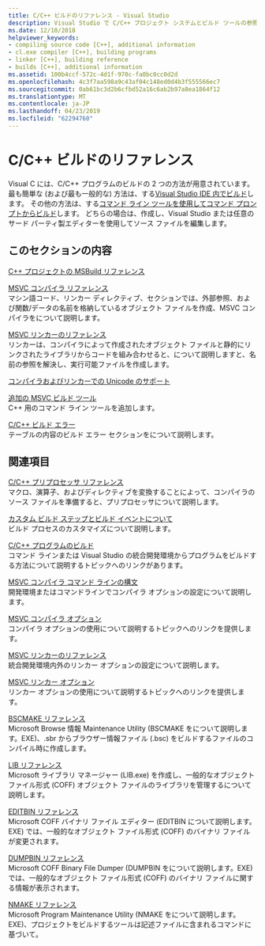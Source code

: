 ```yaml
---
title: C/C++ ビルドのリファレンス - Visual Studio
description: Visual Studio で C/C++ プロジェクト システムとビルド ツールの参照コンテンツです。
ms.date: 12/10/2018
helpviewer_keywords:
- compiling source code [C++], additional information
- cl.exe compiler [C++], building programs
- linker [C++], building reference
- builds [C++], additional information
ms.assetid: 100b4ccf-572c-4d1f-970c-fa0bc0cc0d2d
ms.openlocfilehash: 4c3f7aa598a9c43af04c148ed0d4b3f555566ec7
ms.sourcegitcommit: 0ab61bc3d2b6cfbd52a16c6ab2b97a8ea1864f12
ms.translationtype: MT
ms.contentlocale: ja-JP
ms.lasthandoff: 04/23/2019
ms.locfileid: "62294760"
---
```

# <a name="cc-building-reference"></a>C/C++ ビルドのリファレンス

Visual C には、C/C++ プログラムのビルドの 2 つの方法が用意されています。 最も簡単な (および最も一般的な) 方法は、する[Visual Studio IDE 内でビルド](../creating-and-managing-visual-cpp-projects.md)します。 その他の方法は、する[コマンド ライン ツールを使用してコマンド プロンプトからビルド](../building-on-the-command-line.md)します。 どちらの場合は、作成し、Visual Studio または任意のサード パーティ製エディターを使用してソース ファイルを編集します。

## <a name="in-this-section"></a>このセクションの内容

[C++ プロジェクトの MSBuild リファレンス](msbuild-visual-cpp-overview.md)

[MSVC コンパイラ リファレンス](compiling-a-c-cpp-program.md)<br/>
マシン語コード、リンカー ディレクティブ、セクションでは、外部参照、および関数/データの名前を格納しているオブジェクト ファイルを作成、MSVC コンパイラをについて説明します。

[MSVC リンカーのリファレンス](linking.md)<br/>
リンカーは、コンパイラによって作成されたオブジェクト ファイルと静的にリンクされたライブラリからコードを組み合わせると、について説明しますと、名前の参照を解決し、実行可能ファイルを作成します。

[コンパイラおよびリンカーでの Unicode のサポート](unicode-support-in-the-compiler-and-linker.md)

[追加の MSVC ビルド ツール](c-cpp-build-tools.md)<br/>
C++ 用のコマンド ライン ツールを追加します。

[C/C++ ビルド エラー](../../error-messages/compiler-errors-1/c-cpp-build-errors.md)<br/>
テーブルの内容のビルド エラー セクションをについて説明します。

## <a name="related-sections"></a>関連項目

[C/C++ プリプロセッサ リファレンス](../../preprocessor/c-cpp-preprocessor-reference.md)<br/>
マクロ、演算子、およびディレクティブを変換することによって、コンパイラのソース ファイルを準備すると、プリプロセッサについて説明します。

[カスタム ビルド ステップとビルド イベントについて](../understanding-custom-build-steps-and-build-events.md)<br/>
ビルド プロセスのカスタマイズについて説明します。

[C/C++ プログラムのビルド](../projects-and-build-systems-cpp.md)<br/>
コマンド ラインまたは Visual Studio の統合開発環境からプログラムをビルドする方法について説明するトピックへのリンクがあります。

[MSVC コンパイラ コマンド ラインの構文](compiler-command-line-syntax.md)<br/>
開発環境またはコマンドラインでコンパイラ オプションの設定について説明します。

[MSVC コンパイラ オプション](compiler-options.md)<br/>
コンパイラ オプションの使用について説明するトピックへのリンクを提供します。

[MSVC リンカーのリファレンス](linking.md)<br/>
統合開発環境内外のリンカー オプションの設定について説明します。

[MSVC リンカー オプション](linker-options.md)<br/>
リンカー オプションの使用について説明するトピックへのリンクを提供します。

[BSCMAKE リファレンス](bscmake-reference.md)<br/>
Microsoft Browse 情報 Maintenance Utility (BSCMAKE をについて説明します。EXE)、.sbr からブラウザー情報ファイル (.bsc) をビルドするファイルのコンパイル時に作成します。

[LIB リファレンス](lib-reference.md)<br/>
Microsoft ライブラリ マネージャー (LIB.exe) を作成し、一般的なオブジェクト ファイル形式 (COFF) オブジェクト ファイルのライブラリを管理するについて説明します。

[EDITBIN リファレンス](editbin-reference.md)<br/>
Microsoft COFF バイナリ ファイル エディター (EDITBIN について説明します。EXE) では、一般的なオブジェクト ファイル形式 (COFF) のバイナリ ファイルが変更されます。

[DUMPBIN リファレンス](dumpbin-reference.md)<br/>
Microsoft COFF Binary File Dumper (DUMPBIN をについて説明します。EXE) では、一般的なオブジェクト ファイル形式 (COFF) のバイナリ ファイルに関する情報が表示されます。

[NMAKE リファレンス](nmake-reference.md)<br/>
Microsoft Program Maintenance Utility (NMAKE をについて説明します。EXE)、プロジェクトをビルドするツールは記述ファイルに含まれるコマンドに基づいて。
